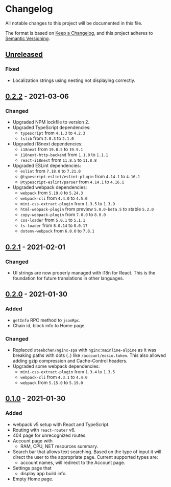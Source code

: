 # Changelog
All notable changes to this project will be documented in this file.

The format is based on [Keep a Changelog](https://keepachangelog.com/en/1.0.0/),
and this project adheres to [Semantic Versioning](https://semver.org/spec/v2.0.0.html).

## [Unreleased]
### Fixed
- Localization strings using nesting not displaying correctly.

## [0.2.2] - 2021-03-06
### Changed
- Upgraded NPM lockfile to version 2.
- Upgraded TypeScript dependencies:
  - `typescript` from `4.1.3` to `4.2.3`
  - `tslib` from `2.0.3` to `2.1.0`
- Upgraded i18next dependencies:
  - `i18next` from `19.8.5` to `19.9.1`
  - `i18next-http-backend` from `1.1.0` to `1.1.1`
  - `react-i18next` from `11.8.5` to `11.8.8`
- Upgraded ESLint dependencies:
  - `eslint` from `7.18.0` to `7.21.0`
  - `@typescript-eslint/eslint-plugin` from `4.14.1` to `4.16.1`
  - `@typescript-eslint/parser` from `4.14.1` to `4.16.1`
- Upgraded webpack dependencies:
  - `webpack` from `5.19.0` to `5.24.3`
  - `webpack-cli` from `4.4.0` to `4.5.0`
  - `mini-css-extract-plugin` from `1.3.5` to `1.3.9`
  - `html-webpack-plugin` from preview `5.0.0-beta.5` to stable `5.2.0`
  - `copy-webpack-plugin` from `7.0.0` to `8.0.0`
  - `css-loader` from `5.0.1` to `5.1.1`
  - `ts-loader` from `8.0.14` to `8.0.17`
  - `dotenv-webpack` from `6.0.0` to `7.0.1`

## [0.2.1] - 2021-02-01
### Changed
- UI strings are now properly managed with i18n for React. This is the foundation for future translations in other languages.

## [0.2.0] - 2021-01-30
### Added
- `getInfo` RPC method to `jsonRpc`.
- Chain id, block info to Home page.

### Changed
- Replaced `steebchen/nginx-spa` with `nginx:mainline-alpine` as it was breaking paths with dots (`.`) like `/account/eosio.token`. This also allowed adding gzip compression and Cache-Control headers.
- Upgraded some webpack dependencies:
  - `mini-css-extract-plugin` from `1.3.4` to `1.3.5`
  - `webpack-cli` from `4.3.1` to `4.4.0`
  - `webpack` from `5.15.0` to `5.19.0`

## [0.1.0] - 2021-01-30
### Added
- webpack v5 setup with React and TypeScript.
- Routing with `react-router` v6.
- 404 page for unrecognized routes.
- Account page with
  - RAM, CPU, NET resources summary.
- Search bar that allows text searching. Based on the type of input it will direct the user to the appropriate page. Current supported types are:
  - account names, will redirect to the Account page.
- Settings page that
  - display app build info.
- Empty Home page.

[Unreleased]: https://github.com/matei-radu/eosio-toolbox/compare/v0.2.2...HEAD
[0.2.2]: https://github.com/matei-radu/eosio-toolbox/compare/v0.2.1...v0.2.2
[0.2.1]: https://github.com/matei-radu/eosio-toolbox/compare/v0.2.0...v0.2.1
[0.2.0]: https://github.com/matei-radu/eosio-toolbox/compare/v0.1.0...v0.2.0
[0.1.0]: https://github.com/matei-radu/eosio-toolbox/compare/7978a05dacb7be59366fe4f2418b268b1b0019a7...v0.1.0
